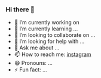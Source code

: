 ### Hi there 👋
- 🔭 I’m currently working on 
- 🌱 I’m currently learning ...
- 👯 I’m looking to collaborate on ...
- 🤔 I’m looking for help with ...
- 💬 Ask me about ...
- 📫 How to reach me: [instagram](https://www.instagram.com/cakir_yusuff/?hl=tr)
- 😄 Pronouns: ...
- ⚡ Fun fact: ...

